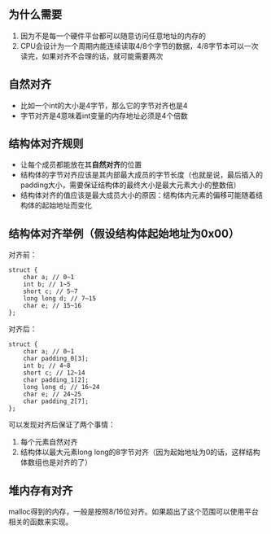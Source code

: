 ## 为什么需要
1. 因为不是每一个硬件平台都可以随意访问任意地址的内存的
2. CPU会设计为一个周期内能连续读取4/8个字节的数据，4/8字节本可以一次读完，如果对齐不合理的话，就可能需要两次

## 自然对齐
- 比如一个int的大小是4字节，那么它的字节对齐也是4
- 字节对齐是4意味着int变量的内存地址必须是4个倍数

## 结构体对齐规则
- 让每个成员都能放在其**自然对齐**的位置
- 结构体的字节对齐应该是其内部最大成员的字节长度（也就是说，最后插入的padding大小，需要保证结构体的最终大小是最大元素大小的整数倍）
- 结构体对齐的值应该是最大成员大小的原因：结构体内元素的偏移可能随着结构体的起始地址而变化

## 结构体对齐举例（假设结构体起始地址为0x00）
对齐前：
```
struct {
    char a; // 0~1
    int b; // 1~5
    short c; // 5~7
    long long d; // 7~15
    char e; // 15~16
};
```

对齐后：
```
struct {
    char a; // 0~1
    char padding_0[3];
    int b; // 4~8
    short c; // 12~14
    char padding_1[2];
    long long d; // 16~24
    char e; // 24~25
    char padding_2[7];
};
```
可以发现对齐后保证了两个事情：
1. 每个元素自然对齐
2. 结构体以最大元素long long的8字节对齐（因为起始地址为0的话，这样结构体数组也是对齐的了）

## 堆内存有对齐
malloc得到的内存，一般是按照8/16位对齐。如果超出了这个范围可以使用平台相关的函数来实现。